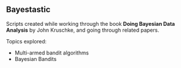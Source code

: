 Bayestastic
----

Scripts created while working through the book __Doing Bayesian Data Analysis__ by John Kruschke, and going through related papers.

Topics explored:
- Multi-armed bandit algorithms
- Bayesian Bandits